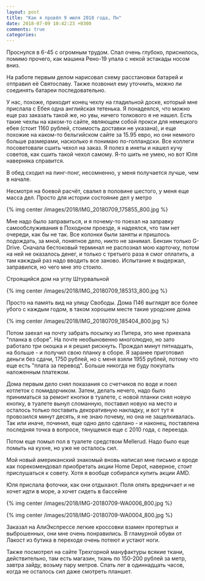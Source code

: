 ```yaml
---
layout: post
title: "Как я провёл 9 июля 2018 года, Пн"
date: 2018-07-09 10:42:23 +0300
comments: true
categories: 
---
```

Проснулся в 6-45 с огромным трудом. Спал очень глубоко, приснилось, помимо прочего, как машина Рено-19 упала с некой эстакады носом вниз.

На работе первым делом нарисовал схему расстановки батарей и отправил её Святославу. Также позвонил ему уточнить, можно ли соединять батареи последовательно.

У нас, похоже, приходит конец чехлу на гладильной доске, который мне прислала с Ебея одна английская тетенька. Я понадеялся, что можно еще раз заказать такой же, но увы, ничего толкового я не нашел. Есть такие чехлы на каком-то сайте, являющем собой прокси для немецкого ебея (стоит 1160 рублей, стоимость доставки не указана), и еще похожие на каком-то бельгийском сайте за 15.95 евро, но они немного больше размерами, насколько я понимаю по-голландски. Все коллеги посоветовали сшить чехол на заказ. Я полез в инеты и нашел кучу советов, как сшить такой чехол самому. Я-то шить не умею, но вот Юля наверняка справится. 

В обед сходил на пинг-понг, несомненно, у меня получается лучше, чем в начале.

Несмотря на боевой расчёт, свалил в половине шестого, у меня еще масса дел. Просто для истории состояние дел у метро

{% img center /images/2018/IMG_20180709_175855_800.jpg %}

Мне надо было заправиться, и я почему-то поехал на заправку самообслуживания в Походном проезде, я надеялся, что там нет очереди, как бы не так. Все колонки были заняты и пришлось подождать, за мной, понятное дело, никто не занимал. Бензин только G-Drive. Сначала бестоковый терминал не распознал мою карточку, потом на ней не оказалось денег, и только с третьего раза я смог оплатить, а там какждый раз надо вводить все заново. Испытание я выдержал, заправился, но чего мне это стоило.

Строящийся дом на углу Штурвальной

{% img center /images/2018/IMG_20180709_185313_800.jpg %}

Просто на память вид на улицу Свободы. Дома П46 выглядят все более убого с каждым годом, в таком хорошем месте такие уродские дома

{% img center /images/2018/IMG_20180709_185404_800.jpg %}

Потом заехал на почту забрать посылку из Питера, это мне приехала "планка в сборе". На почте необыновенно многолюдно, но зато работало три окошка и я решил рискнуть. Прождал минут пятнадцать, на больше - и получил свою планку в сборе. Я заранее приготовил деньги без сдачи, 1750 рублей, но с меня взяли 1955 рублей, потому что еще есть "плата за перевод". Больше никогда не буду покупать наложенным платежом.

Дома первым дело снял показания со счетчиков по воде и поел котлеток с помидорчиком. Затем, делать нечего, надо было приниматься за ремонт кнопки в туалете, с новой планки снял новую кнопку, в туалете вынул сломанную, поставил новую на место и осталось только поставить декоративную накладку, и вот тут я провозился минут десять, я не знаю почему, но она не защелкивалась. Так или иначе, починил, еще одно дело сделано - и наконец, поставлена последняя точка в вопросе, тянущемся еще с 2010 года, с переезда.

Потом еще помыл пол в туалете средством Mellerud. Надо было еще помыть на кухне, но уже не осталось сил.

Мой новый американский знакомый вновь написал мне письмо и вроде как порекомендовал приобретать акции Home Depot, наверное, стоит прислушаться к совету. Хотя я вообще собирался купить акции AMD.

Юля прислала фоточки, как они отдыхают. Поля опять вредничает и не хочет идти в море, а хочет сидеть в бассейне

{% img center /images/2018/IMG-20180709-WA0006_800.jpg %}

{% img center /images/2018/IMG-20180709-WA0004_800.jpg %}

Заказал на АлиЭкспрессе легкие кроссовки взамен протертых и выброшенных, они мне очень понравились. В гламурной обуви от Лакост из бутика в переходе очень потеют и устают ноги.

Также посмотрел на сайте Трехгорной мануфактуры всякие ткани, действительно, там есть магазин, ткань по 150-200 рублей за метр, завтра зайду, возьму пару метров. Спать лег в одиннадцать часов, когда не осталось сил даже смотреть планшет.